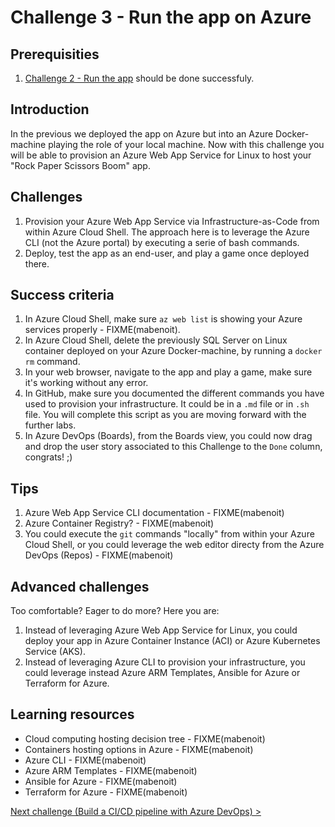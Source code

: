 # Challenge 3 - Run the app on Azure

## Prerequisities

1. [Challenge 2 - Run the app](./RunTheApp.md) should be done successfuly.

## Introduction

In the previous we deployed the app on Azure but into an Azure Docker-machine playing the role of your local machine. Now with this challenge you will be able to provision an Azure Web App Service for Linux to host your "Rock Paper Scissors Boom" app.

## Challenges

1. Provision your Azure Web App Service via Infrastructure-as-Code from within Azure Cloud Shell. The approach here is to leverage the Azure CLI (not the Azure portal) by executing a serie of bash commands.
2. Deploy, test the app as an end-user, and play a game once deployed there.

## Success criteria

1. In Azure Cloud Shell, make sure `az web list` is showing your Azure services properly - FIXME(mabenoit).
2. In Azure Cloud Shell, delete the previously SQL Server on Linux container deployed on your Azure Docker-machine, by running a `docker rm` command.
3. In your web browser, navigate to the app and play a game, make sure it's working without any error.
4. In GitHub, make sure you documented the different commands you have used to provision your infrastructure. It could be in a `.md` file or in `.sh` file. You will complete this script as you are moving forward with the further labs.
5. In Azure DevOps (Boards), from the Boards view, you could now drag and drop the user story associated to this Challenge to the `Done` column, congrats! ;)

## Tips

1. Azure Web App Service CLI documentation - FIXME(mabenoit)
2. Azure Container Registry? - FIXME(mabenoit)
3. You could execute the `git` commands "locally" from within your Azure Cloud Shell, or you could leverage the web editor directy from the Azure DevOps (Repos) - FIXME(mabenoit)

## Advanced challenges

Too comfortable? Eager to do more? Here you are:

1. Instead of leveraging Azure Web App Service for Linux, you could deploy your app in Azure Container Instance (ACI) or Azure Kubernetes Service (AKS).
2. Instead of leveraging Azure CLI to provision your infrastructure, you could leverage instead Azure ARM Templates, Ansible for Azure or Terraform for Azure.

## Learning resources

- Cloud computing hosting decision tree - FIXME(mabenoit)
- Containers hosting options in Azure - FIXME(mabenoit)
- Azure CLI - FIXME(mabenoit)
- Azure ARM Templates - FIXME(mabenoit)
- Ansible for Azure - FIXME(mabenoit)
- Terraform for Azure - FIXME(mabenoit)

[Next challenge (Build a CI/CD pipeline with Azure DevOps) >](./BuildCICDPipelineWithAzureDevOps.md)